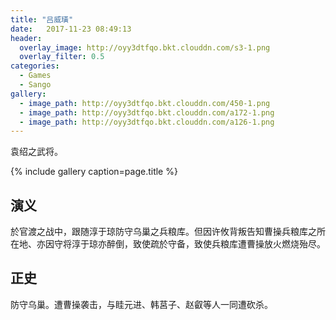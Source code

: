 ```yaml
---
title: "吕威璜"
date:   2017-11-23 08:49:13
header:
  overlay_image: http://oyy3dtfqo.bkt.clouddn.com/s3-1.png
  overlay_filter: 0.5
categories:
  - Games
  - Sango
gallery:
  - image_path: http://oyy3dtfqo.bkt.clouddn.com/450-1.png
  - image_path: http://oyy3dtfqo.bkt.clouddn.com/a172-1.png
  - image_path: http://oyy3dtfqo.bkt.clouddn.com/a126-1.png
---
```


袁绍之武将。

{% include gallery caption=page.title %}

## 演义

於官渡之战中，跟随淳于琼防守乌巢之兵粮库。但因许攸背叛告知曹操兵粮库之所在地、亦因守将淳于琼亦醉倒，致使疏於守备，致使兵粮库遭曹操放火燃烧殆尽。

## 正史

防守乌巢。遭曹操袭击，与眭元进、韩莒子、赵叡等人一同遭砍杀。